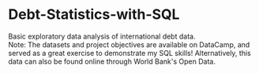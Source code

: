 # Debt-Statistics-with-SQL
Basic exploratory data analysis of international debt data. <br> 
Note: The datasets and project objectives are available on DataCamp, and served as a great exercise to demonstrate my SQL skills! Alternatively, this data can also be found online through World Bank's Open Data. 
